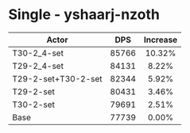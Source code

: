 # Single - yshaarj-nzoth
| Actor | DPS | Increase |
|---|:---:|:---:|
|T30-2_4-set|85766|10.32%|
|T29-2_4-set|84131|8.22%|
|T29-2-set+T30-2-set|82344|5.92%|
|T29-2-set|80431|3.46%|
|T30-2-set|79691|2.51%|
|Base|77739|0.00%|
